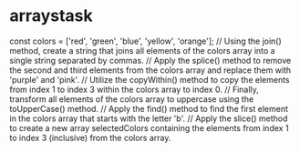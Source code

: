 # arraystask
const colors = ['red', 'green', 'blue', 'yellow', 'orange'];
// Using the join() method, create a string that joins all elements of the colors array into a single string separated by commas.
// Apply the splice() method to remove the second and third elements from the colors array and replace them with 'purple' and 'pink'.
// Utilize the copyWithin() method to copy the elements from index 1 to index 3 within the colors array to index 0.
// Finally, transform all elements of the colors array to uppercase using the toUpperCase() method.
// Apply the find() method to find the first element in the colors array that starts with the letter 'b'.
// Apply the slice() method to create a new array selectedColors containing the elements from index 1 to index 3 (inclusive) from the colors array. 

